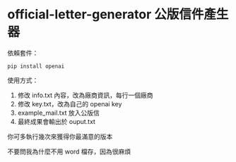 # official-letter-generator 公版信件產生器

依賴套件：
~~~
pip install openai
~~~

使用方式：
1. 修改 info.txt 內容，改為廠商資訊，每行一個廠商
2. 修改 key.txt，改為自己的 openai key
3. example_mail.txt 放入公版信
4. 最終成果會輸出於 ouput.txt

你可多執行幾次來獲得你最滿意的版本

不要問我為什麼不用 word 檔存，因為很麻煩
